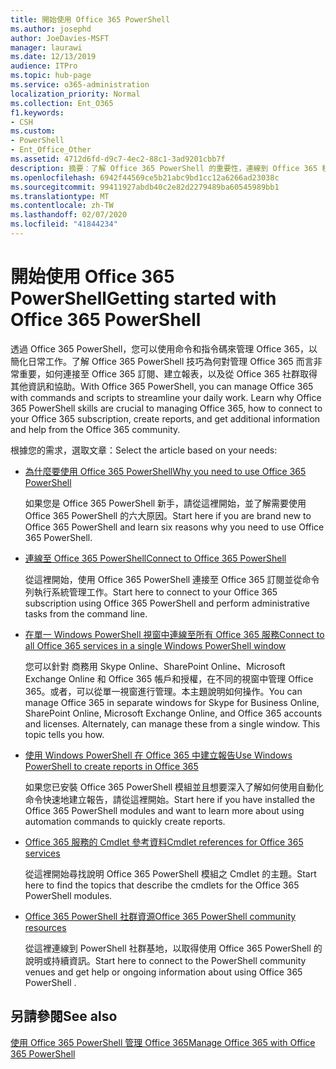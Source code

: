 ```yaml
---
title: 開始使用 Office 365 PowerShell
ms.author: josephd
author: JoeDavies-MSFT
manager: laurawi
ms.date: 12/13/2019
audience: ITPro
ms.topic: hub-page
ms.service: o365-administration
localization_priority: Normal
ms.collection: Ent_O365
f1.keywords:
- CSH
ms.custom:
- PowerShell
- Ent_Office_Other
ms.assetid: 4712d6fd-d9c7-4ec2-88c1-3ad9201cbb7f
description: 摘要：了解 Office 365 PowerShell 的重要性，連線到 Office 365 租用戶，並取得說明。
ms.openlocfilehash: 6942f44569ce5b21abc9bd1cc12a6266ad23038c
ms.sourcegitcommit: 99411927abdb40c2e82d2279489ba60545989bb1
ms.translationtype: MT
ms.contentlocale: zh-TW
ms.lasthandoff: 02/07/2020
ms.locfileid: "41844234"
---
```

# <a name="getting-started-with-office-365-powershell"></a><span data-ttu-id="0ed58-103">開始使用 Office 365 PowerShell</span><span class="sxs-lookup"><span data-stu-id="0ed58-103">Getting started with Office 365 PowerShell</span></span>

<span data-ttu-id="0ed58-p101">透過 Office 365 PowerShell，您可以使用命令和指令碼來管理 Office 365，以簡化日常工作。了解 Office 365 PowerShell 技巧為何對管理 Office 365 而言非常重要，如何連接至 Office 365 訂閱、建立報表，以及從 Office 365 社群取得其他資訊和協助。</span><span class="sxs-lookup"><span data-stu-id="0ed58-p101">With Office 365 PowerShell, you can manage Office 365 with commands and scripts to streamline your daily work. Learn why Office 365 PowerShell skills are crucial to managing Office 365, how to connect to your Office 365 subscription, create reports, and get additional information and help from the Office 365 community.</span></span>
  
<span data-ttu-id="0ed58-106">根據您的需求，選取文章：</span><span class="sxs-lookup"><span data-stu-id="0ed58-106">Select the article based on your needs:</span></span>
  
- [<span data-ttu-id="0ed58-107">為什麼要使用 Office 365 PowerShell</span><span class="sxs-lookup"><span data-stu-id="0ed58-107">Why you need to use Office 365 PowerShell</span></span>](why-you-need-to-use-office-365-powershell.md)
    
    <span data-ttu-id="0ed58-108">如果您是 Office 365 PowerShell 新手，請從這裡開始，並了解需要使用 Office 365 PowerShell 的六大原因。</span><span class="sxs-lookup"><span data-stu-id="0ed58-108">Start here if you are brand new to Office 365 PowerShell and learn six reasons why you need to use Office 365 PowerShell.</span></span> 
    
- [<span data-ttu-id="0ed58-109">連線至 Office 365 PowerShell</span><span class="sxs-lookup"><span data-stu-id="0ed58-109">Connect to Office 365 PowerShell</span></span>](connect-to-office-365-powershell.md)
    
    <span data-ttu-id="0ed58-110">從這裡開始，使用 Office 365 PowerShell 連接至 Office 365 訂閱並從命令列執行系統管理工作。</span><span class="sxs-lookup"><span data-stu-id="0ed58-110">Start here to connect to your Office 365 subscription using Office 365 PowerShell and perform administrative tasks from the command line.</span></span>
    
- [<span data-ttu-id="0ed58-111">在單一 Windows PowerShell 視窗中連線至所有 Office 365 服務</span><span class="sxs-lookup"><span data-stu-id="0ed58-111">Connect to all Office 365 services in a single Windows PowerShell window</span></span>](connect-to-all-office-365-services-in-a-single-windows-powershell-window.md)
    
    <span data-ttu-id="0ed58-p102">您可以針對 商務用 Skype Online、SharePoint Online、Microsoft Exchange Online 和 Office 365 帳戶和授權，在不同的視窗中管理 Office 365。或者，可以從單一視窗進行管理。本主題說明如何操作。</span><span class="sxs-lookup"><span data-stu-id="0ed58-p102">You can manage Office 365 in separate windows for Skype for Business Online, SharePoint Online, Microsoft Exchange Online, and Office 365 accounts and licenses. Alternately, can manage these from a single window. This topic tells you how.</span></span>
    
- [<span data-ttu-id="0ed58-115">使用 Windows PowerShell 在 Office 365 中建立報告</span><span class="sxs-lookup"><span data-stu-id="0ed58-115">Use Windows PowerShell to create reports in Office 365</span></span>](use-windows-powershell-to-create-reports-in-office-365.md)
    
    <span data-ttu-id="0ed58-116">如果您已安裝 Office 365 PowerShell 模組並且想要深入了解如何使用自動化命令快速地建立報告，請從這裡開始。</span><span class="sxs-lookup"><span data-stu-id="0ed58-116">Start here if you have installed the Office 365 PowerShell modules and want to learn more about using automation commands to quickly create reports.</span></span> 
    
- [<span data-ttu-id="0ed58-117">Office 365 服務的 Cmdlet 參考資料</span><span class="sxs-lookup"><span data-stu-id="0ed58-117">Cmdlet references for Office 365 services</span></span>](cmdlet-references-for-office-365-services.md)
    
    <span data-ttu-id="0ed58-118">從這裡開始尋找說明 Office 365 PowerShell 模組之 Cmdlet 的主題。</span><span class="sxs-lookup"><span data-stu-id="0ed58-118">Start here to find the topics that describe the cmdlets for the Office 365 PowerShell modules.</span></span>
    
- [<span data-ttu-id="0ed58-119">Office 365 PowerShell 社群資源</span><span class="sxs-lookup"><span data-stu-id="0ed58-119">Office 365 PowerShell community resources</span></span>](office-365-powershell-community-resources.md)
    
    <span data-ttu-id="0ed58-120">從這裡連線到 PowerShell 社群基地，以取得使用 Office 365 PowerShell 的說明或持續資訊。</span><span class="sxs-lookup"><span data-stu-id="0ed58-120">Start here to connect to the PowerShell community venues and get help or ongoing information about using Office 365 PowerShell .</span></span>
    
## <a name="see-also"></a><span data-ttu-id="0ed58-121">另請參閱</span><span class="sxs-lookup"><span data-stu-id="0ed58-121">See also</span></span>

[<span data-ttu-id="0ed58-122">使用 Office 365 PowerShell 管理 Office 365</span><span class="sxs-lookup"><span data-stu-id="0ed58-122">Manage Office 365 with Office 365 PowerShell</span></span>](manage-office-365-with-office-365-powershell.md)

